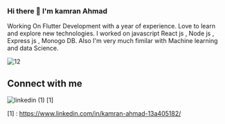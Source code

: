 ### Hi there 👋 I'm kamran Ahmad



 Working On Flutter Development with a year of experience. 
 Love to learn and explore new technologies. I worked on javascript React js , Node js , Express js , Monogo DB. Also I'm very much fimilar with Machine learning and data Science.
 
 
![12](https://user-images.githubusercontent.com/68790390/184704243-77895f9e-7171-4826-aa04-cebe790a48f4.gif)
  
  
## Connect with me

![linkedin (1)](https://user-images.githubusercontent.com/68790390/184707179-43da6c6c-c540-45b8-bc02-8fc6cad306c4.png) [1]






[1] : https://www.linkedin.com/in/kamran-ahmad-13a405182/
